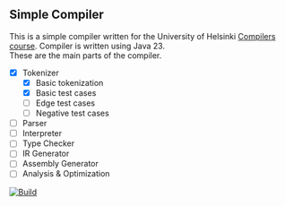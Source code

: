 ## Simple Compiler
This is a simple compiler written for the University of Helsinki [Compilers course](https://hy-compilers.github.io/spring-2025/project/). Compiler is written using Java 23.\
These are the main parts of the compiler.
- [x] Tokenizer
  - [x] Basic tokenization
  - [x] Basic test cases
  - [ ] Edge test cases
  - [ ] Negative test cases
- [ ] Parser
- [ ] Interpreter
- [ ] Type Checker
- [ ] IR Generator
- [ ] Assembly Generator
- [ ] Analysis & Optimization

[![Build](https://github.com/dilanSachi/uh-compiler/actions/workflows/pull_request.yaml/badge.svg)](https://github.com/dilanSachi/uh-compiler/actions/workflows/pull_request.yml)
